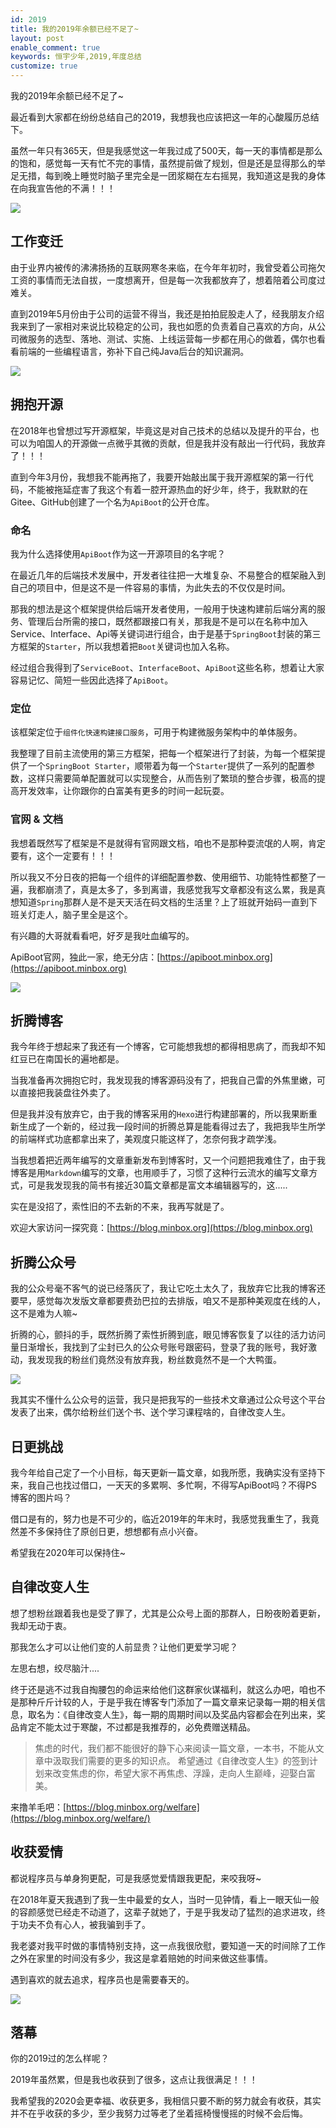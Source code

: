 ```yaml
---
id: 2019
title: 我的2019年余额已经不足了~
layout: post
enable_comment: true
keywords: 恒宇少年,2019,年度总结
customize: true
---
```

我的2019年余额已经不足了~

最近看到大家都在纷纷总结自己的2019，我想我也应该把这一年的心酸履历总结下。

虽然一年只有365天，但是我感觉这一年我过成了500天，每一天的事情都是那么的饱和，感觉每一天有忙不完的事情，虽然提前做了规划，但是还是显得那么的举足无措，每到晚上睡觉时脑子里完全是一团浆糊在左右摇晃，我知道这是我的身体在向我宣告他的不满！！！

![](https://blog.minbox.org/images/years/2019/image-20191219144148077.png)

## 工作变迁

由于业界内被传的沸沸扬扬的互联网寒冬来临，在今年年初时，我曾受着公司拖欠工资的事情而无法自拔，一度想离开，但是每一次我都放弃了，想着陪着公司度过难关。

直到2019年5月份由于公司的运营不得当，我还是拍拍屁股走人了，经我朋友介绍我来到了一家相对来说比较稳定的公司，我也如愿的负责着自己喜欢的方向，从公司微服务的选型、落地、测试、实施、上线运营每一步都在用心的做着，偶尔也看看前端的一些编程语言，弥补下自己纯Java后台的知识漏洞。

![](https://blog.minbox.org/images/years/2019/image-20191219144042760.png)

## 拥抱开源

在2018年也曾想过写开源框架，毕竟这是对自己技术的总结以及提升的平台，也可以为咱国人的开源做一点微乎其微的贡献，但是我并没有敲出一行代码，我放弃了！！！

直到今年3月份，我想我不能再拖了，我要开始敲出属于我开源框架的第一行代码，不能被拖延症害了我这个有着一腔开源热血的好少年，终于，我默默的在Gitee、GitHub创建了一个名为`ApiBoot`的公开仓库。

### 命名

我为什么选择使用`ApiBoot`作为这一开源项目的名字呢？

在最近几年的后端技术发展中，开发者往往把一大堆复杂、不易整合的框架融入到自己的项目中，但是这不是一件容易的事情，为此失去的不仅仅是时间。

那我的想法是这个框架提供给后端开发者使用，一般用于快速构建前后端分离的服务、管理后台所需的接口，既然都跟接口有关，那我是不是可以在名称中加入Service、Interface、Api等关键词进行组合，由于是基于`SpringBoot`封装的第三方框架的`Starter`，所以我想着把`Boot`关键词也加入名称。

经过组合我得到了`ServiceBoot`、`InterfaceBoot`、`ApiBoot`这些名称，想着让大家容易记忆、简短一些因此选择了`ApiBoot`。

### 定位

该框架定位于`组件化快速构建接口服务`，可用于构建微服务架构中的单体服务。

我整理了目前主流使用的第三方框架，把每一个框架进行了封装，为每一个框架提供了一个`SpringBoot Starter`，顺带着为每一个`Starter`提供了一系列的配置参数，这样只需要简单配置就可以实现整合，从而告别了繁琐的整合步骤，极高的提高开发效率，让你跟你的白富美有更多的时间一起玩耍。



### 官网 & 文档

我想着既然写了框架是不是就得有官网跟文档，咱也不是那种耍流氓的人啊，肯定要有，这个一定要有！！！

所以我又不分日夜的把每一个组件的详细配置参数、使用细节、功能特性都整了一遍，我都崩溃了，真是太多了，多到离谱，我感觉我写文章都没有这么累，我是真想知道`Spring`那群人是不是天天活在码文档的生活里？上了班就开始码一直到下班关灯走人，脑子里全是这个。

有兴趣的大哥就看看吧，好歹是我吐血编写的。

ApiBoot官网，独此一家，绝无分店：[https://apiboot.minbox.org](https://apiboot.minbox.org)

![](https://blog.minbox.org/images/years/2019/image-20191219145016243.png)



## 折腾博客

我今年终于想起来了我还有一个博客，它可能想我想的都得相思病了，而我却不知红豆已在南国长的遍地都是。

当我准备再次拥抱它时，我发现我的博客源码没有了，把我自己雷的外焦里嫩，可以直接把我装盘往外卖了。

但是我并没有放弃它，由于我的博客采用的`Hexo`进行构建部署的，所以我果断重新生成了一个新的，经过我一段时间的折腾总算是能看得过去了，我把我毕生所学的前端样式功底都拿出来了，美观度只能这样了，怎奈何我才疏学浅。

当我想着把近两年编写的文章重新发布到博客时，又一个问题把我难住了，由于我博客是用`Markdown`编写的文章，也用顺手了，习惯了这种行云流水的编写文章方式，可是我发现我的简书有接近30篇文章都是富文本编辑器写的，这.....

实在是没招了，索性旧的不去新的不来，我再写就是了。

欢迎大家访问一探究竟：[https://blog.minbox.org](https://blog.minbox.org)



## 折腾公众号

我的公众号毫不客气的说已经落灰了，我让它吃土太久了，我放弃它比我的博客还要早，感觉每次发版文章都要费劲巴拉的去排版，咱又不是那种美观度在线的人，这不是难为人嘛~

折腾的心，颤抖的手，既然折腾了索性折腾到底，眼见博客恢复了以往的活力访问量日渐增长，我找到了尘封已久的公众号账号跟密码，登录了我的账号，我好激动，我发现我的粉丝们竟然没有放弃我，粉丝数竟然不是一个大鸭蛋。

![](https://blog.minbox.org/images/years/2019/image-20191219152142111.png)

我其实不懂什么公众号的运营，我只是把我写的一些技术文章通过公众号这个平台发表了出来，偶尔给粉丝们送个书、送个学习课程啥的，自律改变人生。



## 日更挑战

我今年给自己定了一个小目标，每天更新一篇文章，如我所愿，我确实没有坚持下来，我自己也找过借口，一天天的多累啊、多忙啊，不得写ApiBoot吗？不得PS博客的图片吗？

借口是有的，努力也是不可少的，临近2019年的年末时，我感觉我重生了，我竟然差不多保持住了原创日更，想想都有点小兴奋。

希望我在2020年可以保持住~

## 自律改变人生

想了想粉丝跟着我也是受了罪了，尤其是公众号上面的那群人，日盼夜盼着更新，我却无动于衷。

那我怎么才可以让他们变的人前显贵？让他们更爱学习呢？

左思右想，绞尽脑汁....

终于还是逃不过我自掏腰包的命运来给他们这群家伙谋福利，就这么办吧，咱也不是那种斤斤计较的人，于是乎我在博客专门添加了一篇文章来记录每一期的相关信息，取名为：《自律改变人生》，每一期的周期时间以及奖品内容都会在列出来，奖品肯定不能太过于寒酸，不过都是我推荐的，必免费赠送精品。

> 焦虑的时代，我们都不能很好的静下心来阅读一篇文章，一本书，不能从文章中汲取我们需要的更多的知识点。
> 希望通过《自律改变人生》的签到计划来改变焦虑的你，希望大家不再焦虑、浮躁，走向人生巅峰，迎娶白富美。

来撸羊毛吧：[https://blog.minbox.org/welfare](https://blog.minbox.org/welfare/)

## 收获爱情

都说程序员与单身狗更配，可是我感觉爱情跟我更配，来咬我呀~

在2018年夏天我遇到了我一生中最爱的女人，当时一见钟情，看上一眼天仙一般的容颜感觉已经走不动道了，这辈子就她了，于是乎我发动了猛烈的追求进攻，终于功夫不负有心人，被我骗到手了。

我老婆对我平时做的事情特别支持，这一点我很欣慰，要知道一天的时间除了工作之外在家里的时间没有多少，我这是拿着赔她的时间来做这些事情。

遇到喜欢的就去追求，程序员也是需要春天的。

![](https://blog.minbox.org/images/years/2019/image-20191219154008744.png)

## 落幕

你的2019过的怎么样呢？

2019年虽然累，但是我也收获到了很多，这点让我很满足！！！

我希望我的2020会更幸福、收获更多，我相信只要不断的努力就会有收获，其实并不在乎收获的多少，至少我努力过等老了坐着摇椅慢慢摇的时候不会后悔。